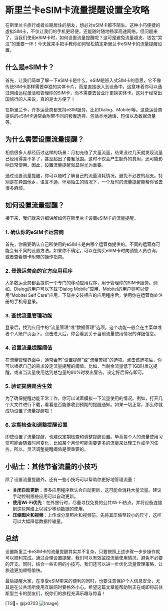 # 斯里兰卡eSIM卡流量提醒设置全攻略

在斯里兰卡旅行或者长期居住的朋友，想必对eSIM卡都不陌生。这种小巧便捷的虚拟SIM卡，不仅让我们的手机更轻便，还能随时随地畅享高速网络。但问题来了，当我们使用eSIM卡时，如何设置流量提醒呢？这可是避免流量超支、钱包“哭泣”的重要一环！今天就来手把手教你如何轻松搞定斯里兰卡eSIM卡的流量提醒设置。

## 什么是eSIM卡？

首先，让我们简单了解一下eSIM卡是什么。eSIM是嵌入式SIM卡的意思，它不像传统SIM卡那样需要单独的实体卡片，而是直接嵌入到设备中。这意味着你可以通过网络远程激活和管理你的SIM卡，而不需要去营业厅更换实体卡。这对于经常出国旅行的人来说，真的是太方便了！

在斯里兰卡，许多运营商都支持eSIM服务，比如Dialog、Mobitel等。这些运营商提供的eSIM卡通常会附带不同的套餐选择，包括本地通话、短信以及数据流量等。

## 为什么需要设置流量提醒？

相信很多人都经历过这样的场景：月初充值了大量流量，结果没过几天就发现流量已经用得差不多了，甚至超出了套餐范围。这时不仅会产生额外的费用，还可能影响日常使用。因此，设置流量提醒就显得尤为重要。

通过设置流量提醒，你可以随时了解自己的流量消耗情况，避免不必要的超支。特别是在异国他乡，语言不通、环境陌生的情况下，一个及时的流量提醒能帮你省去很多麻烦。

## 如何设置流量提醒？

接下来，我们就来详细讲解如何在斯里兰卡设置eSIM卡的流量提醒。

### 1. 确认你的eSIM卡运营商

首先，你需要确认自己所使用的eSIM卡是由哪个运营商提供的。不同的运营商可能会有不同的设置方法。如果你不确定，可以在购买eSIM卡时向销售人员咨询，或者查看随卡附带的操作指南。

### 2. 登录运营商的官方应用程序

大多数运营商都会提供一个专门的移动应用程序，用于管理你的SIM卡服务。例如，Dialog的用户可以下载“Dialog Mobile”应用，Mobitel的用户则可以使用“Mobitel Self Care”应用。下载并安装相应的应用程序后，使用你在运营商处注册的手机号登录。

### 3. 查找流量管理功能

登录后，找到应用中的“流量管理”或“数据管理”选项。这个功能一般会在主菜单或者个人账户页面下。点击进入后，你会看到关于当前流量使用情况的详细信息。

### 4. 设置流量提醒阈值

在流量管理界面中，通常会有“设置提醒”或“流量警报”的选项。点击该选项后，你可以根据自己的需求设定流量提醒的阈值。比如，当剩余流量低于1GB时发送提醒，或者当流量使用达到总包量的80%时发出警告。设定好后保存即可。

### 5. 验证提醒是否生效

为了确保提醒功能正常工作，你可以试着模拟一下流量使用的情况。例如，打开几个大文件进行下载，看看是否能够收到预期的提醒通知。如果一切正常，那么你就成功设置了流量提醒啦！

### 6. 定期检查和调整提醒设置

即使设置了流量提醒，也建议定期检查和调整提醒设置。毕竟每个人的流量使用习惯可能会随着时间变化，比如某个月份可能需要更多的流量来处理工作或学习任务。所以，灵活调整提醒阈值是很重要的。

## 小贴士：其他节省流量的小技巧

除了设置流量提醒外，还有一些小技巧可以帮助你更好地管理流量：

- **关闭自动更新**：很多应用程序默认会自动更新，这可能会消耗大量流量。建议手动控制哪些应用可以自动更新。
- **使用Wi-Fi优先**：在外旅行时，尽量寻找免费的公共Wi-Fi热点，并将设备连接到这些网络上以减少移动数据的使用。
- **压缩图片和视频**：上传或分享照片和视频前，先将其压缩至较小的尺寸，这样可以大幅降低数据传输量。

## 总结

设置斯里兰卡eSIM卡的流量提醒其实并不复杂，只要按照上述步骤一步步操作就可以顺利完成。通过合理设置提醒，我们可以有效监控流量使用情况，避免不必要的开支。同时，结合一些实用的小技巧，我们还可以进一步优化流量管理策略，让旅途更加顺畅愉快。

最后提醒大家，在享受eSIM带来的便利的同时，也要注意保护个人信息安全，尤其是在公共场所使用互联网时要格外小心。希望这篇文章能帮助到正在或即将前往斯里兰卡的朋友们，祝你们的旅程充满乐趣与惊喜！

[TG💪+ @jx0703 ![Image](https://github.com/user-attachments/assets/dbca1d08-cadb-493c-b0ec-ad6f7a83f270)]